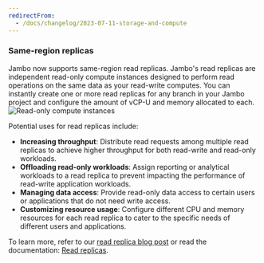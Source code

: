 ```yaml
---
redirectFrom:
  - /docs/changelog/2023-07-11-storage-and-compute
---
```


### Same-region replicas

Jambo now supports same-region read replicas. Jambo's read replicas are independent read-only compute instances designed to perform read operations on the same data as your read-write computes. You can instantly create one or more read replicas for any branch in your Jambo project and configure the amount of vCP-U and memory allocated to each.
![Read-only compute instances](/docs/introduction/read_replicas.png)

Potential uses for read replicas include:

- **Increasing throughput**: Distribute read requests among multiple read replicas to achieve higher throughput for both read-write and read-only workloads.
- **Offloading read-only workloads**: Assign reporting or analytical workloads to a read replica to prevent impacting the performance of read-write application workloads.
- **Managing data access**: Provide read-only data access to certain users or applications that do not need write access.
- **Customizing resource usage**: Configure different CPU and memory resources for each read replica to cater to the specific needs of different users and applications.

To learn more, refer to our [read replica blog post](https://neon.tech/blog/introducing-same-region-read-replicas-to-serverless-postgres) or read the documentation: [Read replicas](/docs/introduction/read-replicas).
